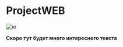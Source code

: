 # ProjectWEB

![ю](https://github.com/user-attachments/assets/2d4a93da-c775-46b3-a1db-9a6c45f048bb)

**Скоро тут будет много интересного текста**
